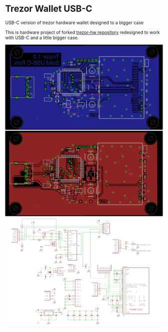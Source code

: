 # Trezor Wallet USB-C
USB-C version of trezor hardware wallet designed to a bigger case

This is hardware project of forked <a href="https://github.com/trezor/trezor-hw">trezor-hw repository</a> redesigned to work with USB-C and a little bigger case.


![](https://github.com/karek314/trezor-wallet-usb-c/blob/master/board_1.2-usb-c_bottom.png?raw=true)
![](https://github.com/karek314/trezor-wallet-usb-c/blob/master/board_1.2-usb-c_top.png?raw=true)
![](https://github.com/karek314/trezor-wallet-usb-c/blob/master/trezor_v1.2-USB-C_sch.png?raw=true)
